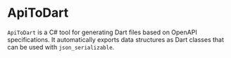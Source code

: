 # ApiToDart

`ApiToDart` is a C# tool for generating Dart files based on OpenAPI specifications. It automatically exports data structures as Dart classes that can be used with `json_serializable`.